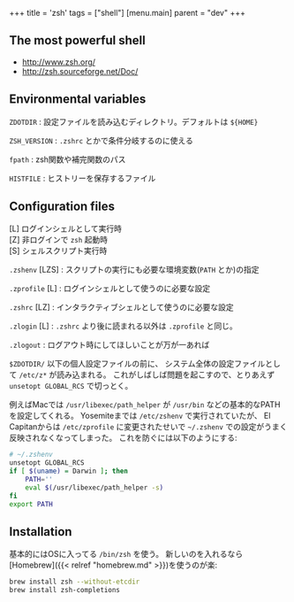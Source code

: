+++
title = 'zsh'
tags = ["shell"]
[menu.main]
  parent = "dev"
+++

## The most powerful shell

-   <http://www.zsh.org/>
-   <http://zsh.sourceforge.net/Doc/>

## Environmental variables

`ZDOTDIR`
:   設定ファイルを読み込むディレクトリ。デフォルトは `${HOME}`

`ZSH_VERSION`
:   `.zshrc` とかで条件分岐するのに使える

`fpath`
:   zsh関数や補完関数のパス

`HISTFILE`
:   ヒストリーを保存するファイル

## Configuration files

[L] ログインシェルとして実行時\
[Z] 非ログインで `zsh` 起動時\
[S] シェルスクリプト実行時

`.zshenv` [LZS]
:   スクリプトの実行にも必要な環境変数(`PATH` とか)の指定

`.zprofile` [L]
:   ログインシェルとして使うのに必要な設定

`.zshrc` [LZ]
:   インタラクティブシェルとして使うのに必要な設定

`.zlogin` [L]
:   `.zshrc` より後に読まれる以外は `.zprofile` と同じ。

`.zlogout`
:   ログアウト時にしてほしいことが万が一あれば

`$ZDOTDIR/` 以下の個人設定ファイルの前に、
システム全体の設定ファイルとして `/etc/z*` が読み込まれる。
これがしばしば問題を起こすので、とりあえず `unsetopt GLOBAL_RCS` で切っとく。

例えばMacでは `/usr/libexec/path_helper` が
`/usr/bin` などの基本的なPATHを設定してくれる。
Yosemiteまでは `/etc/zshenv` で実行されていたが、
El Capitanからは `/etc/zprofile` に変更されたせいで
`~/.zshenv` での設定がうまく反映されなくなってしまった。
これを防ぐには以下のようにする:
```sh
# ~/.zshenv
unsetopt GLOBAL_RCS
if [ $(uname) = Darwin ]; then
    PATH=''
    eval $(/usr/libexec/path_helper -s)
fi
export PATH
```


## Installation

基本的にはOSに入ってる `/bin/zsh` を使う。
新しいのを入れるなら[Homebrew]({{< relref "homebrew.md" >}})を使うのが楽:

```sh
brew install zsh --without-etcdir
brew install zsh-completions
```
